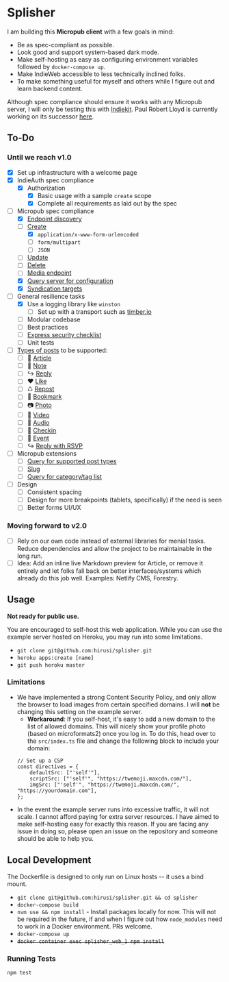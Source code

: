 # Splisher

I am building this __Micropub client__ with a few goals in mind:

- Be as spec-compliant as possible.
- Look good and support system-based dark mode.
- Make self-hosting as easy as configuring environment variables followed by `docker-compose up`.
- Make IndieWeb accessible to less technically inclined folks.
- To make something useful for myself and others while I figure out and learn backend content.

Although spec compliance should ensure it works with any Micropub server, I will only be testing this with [Indiekit](https://github.com/paulrobertlloyd/indiekit/ "indiekit"). Paul Robert Lloyd is currently working on its successor [here](https://github.com/paulrobertlloyd/indiekit-redux "indiekit-redux").

## To-Do

### Until we reach v1.0

- [x] Set up infrastructure with a welcome page
- [x] IndieAuth spec compliance
    - [x] Authorization
        - [x] Basic usage with a sample `create` scope
        - [x] Complete all requirements as laid out by the spec
- [ ] Micropub spec compliance
    - [x] [Endpoint discovery](https://www.w3.org/TR/micropub/#endpoint-discovery)
    - [ ] [Create](https://www.w3.org/TR/micropub/#create)
        - [x] `application/x-www-form-urlencoded`
        - [ ] `form/multipart`
        - [ ] `JSON`
    - [ ] [Update](https://www.w3.org/TR/micropub/#create)
    - [ ] [Delete](https://www.w3.org/TR/micropub/#create)
    - [ ] [Media endpoint](https://www.w3.org/TR/micropub/#media-endpoint)
    - [x] [Query server for configuration](https://www.w3.org/TR/micropub/#configuration)
    - [x] [Syndication targets](https://www.w3.org/TR/micropub/#syndication-targets)
- [ ] General resilience tasks
    - [x] Use a logging library like `winston`
        - [ ] Set up with a transport such as [timber.io](https://timber.io)
    - [ ] Modular codebase
    - [ ] Best practices
    - [ ] [Express security checklist](https://expressjs.com/en/advanced/best-practice-security.html)
    - [ ] Unit tests
- [ ] [Types of posts](https://indieweb.org/posts#Types_of_Posts) to be supported:
    - [ ] 📄 [Article](https://indieweb.org/article)
    - [ ] 📔 [Note](https://indieweb.org/note)
    - [ ] ↪ [Reply](https://indieweb.org/reply)
    - [ ] ♥ [Like](https://indieweb.org/like)
    - [ ] ♺ [Repost](https://indieweb.org/repost)
    - [ ] 🔖 [Bookmark](https://indieweb.org/bookmark)
    - [ ] 📷 [Photo](https://indieweb.org/photo)
    - [ ] 🎥 [Video](https://indieweb.org/video)
    - [ ] 🎤 [Audio](https://indieweb.org/audio)
    - [ ] 🚩 [Checkin](https://indieweb.org/checkin)
    - [ ] 📅 [Event](https://indieweb.org/event)
    - [ ] ↪ [Reply with RSVP](https://indieweb.org/rsvp)
- [ ] Micropub extensions
    - [ ] [Query for supported post types](https://indieweb.org/Micropub-extensions#Query_for_Supported_Vocabulary)
    - [ ] [Slug](https://indieweb.org/Micropub-extensions#Slug)
    - [ ] [Query for category/tag list](https://indieweb.org/Micropub-extensions#Query_for_Category.2FTag_List)
- [ ] Design
    - [ ] Consistent spacing
    - [ ] Design for more breakpoints (tablets, specifically) if the need is seen
    - [ ] Better forms UI/UX

### Moving forward to v2.0

- [ ] Rely on our own code instead of external libraries for menial tasks. Reduce dependencies and allow the project to be maintainable in the long run.
- [ ] Idea: Add an inline live Markdown preview for Article, or remove it entirely and let folks fall back on better interfaces/systems which already do this job well. Examples: Netlify CMS, Forestry.

## Usage

__Not ready for public use.__

You are encouraged to self-host this web application. While you can use the example server hosted on Heroku, you may run into some limitations.

* `git clone git@github.com:hirusi/splisher.git`
* `heroku apps:create [name]`
* `git push heroku master`

### Limitations

* We have implemented a strong Content Security Policy, and only allow the browser to load images from certain specified domains. I will **not** be changing this setting on the example server.
    * **Workaround**: If you self-host, it's easy to add a new domain to the list of allowed domains. This will nicely show your profile photo (based on microformats2) once you log in. To do this, head over to the `src/index.ts` file and change the following block to include your domain:
    ```
    // Set up a CSP
    const directives = {
        defaultSrc: ["'self'"],
        scriptSrc: ["'self'", "https://twemoji.maxcdn.com/"],
        imgSrc: ["'self'", "https://twemoji.maxcdn.com/", "https://yourdomain.com"],
    };
    ```
* In the event the example server runs into excessive traffic, it will not scale. I cannot afford paying for extra server resources. I have aimed to make self-hosting easy for exactly this reason. If you are facing any issue in doing so, please open an issue on the repository and someone should be able to help you.

## Local Development

The Dockerfile is designed to only run on Linux hosts -- it uses a bind mount.

* `git clone git@github.com:hirusi/splisher.git && cd splisher`
* `docker-compose build`
* `nvm use && npm install` - Install packages locally for now. This will not be required in the future, if and when I figure out how `node_modules` need to work in a Docker environment. PRs welcome.
* `docker-compose up`
* ~~`docker container exec splisher_web_1 npm install`~~

### Running Tests

```
npm test
```
